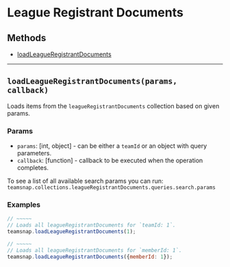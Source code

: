 # League Registrant Documents

## Methods

- [loadLeagueRegistrantDocuments](#loadLeagueRegistrantDocuments)


---
<a id="loadLeagueRegistrantDocuments"></a>
## `loadLeagueRegistrantDocuments(params, callback)`
Loads items from the `leagueRegistrantDocuments` collection based on given params.

### Params
* `params`: [int, object] - can be either a `teamId` or an object with query parameters.
* `callback`: [function] - callback to be executed when the operation completes.

To see a list of all available search params you can run:
`teamsnap.collections.leagueRegistrantDocuments.queries.search.params`

### Examples
```javascript
// ~~~~~
// Loads all leagueRegistrantDocuments for `teamId: 1`.
teamsnap.loadLeagueRegistrantDocuments(1);

// ~~~~~
// Loads all leagueRegistrantDocuments for `memberId: 1`.
teamsnap.loadLeagueRegistrantDocuments({memberId: 1});
```
